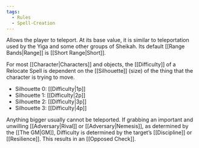 ```yaml
---
tags:
  - Rules
  - Spell-Creation
---
```

Allows the player to teleport. At its base value, it is similar to teleportation used by the Yiga and some other groups of Sheikah. Its default [[Range Bands|Range]] is [[Short Range|Short]]. 

For most [[Character|Characters]] and objects, the [[Difficulty]] of a Relocate Spell is dependent on the [[Silhouette]] (size) of the thing that the character is trying to move.
- Silhouette 0: [[Difficulty|1p]]
- Silhouette 1: [[Difficulty|2p]]
- Silhouette 2: [[Difficulty|3p]] 
- Silhouette 3: [[Difficulty|4p]]

Anything bigger usually cannot be teleported. If grabbing an important and unwilling [[Adversary|Rival]] or [[Adversary|Nemesis]], as determined by the [[The GM|GM]], Difficulty is determined by the target’s [[Discipline]] or [[Resilience]]. This results in an [[Opposed Check]].